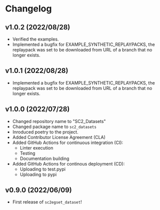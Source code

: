 # Changelog

<!--next-version-placeholder-->

## v1.0.2 (2022/08/28)

- Verified the examples.
- Implemented a bugfix for EXAMPLE_SYNTHETIC_REPLAYPACKS, the replaypack was set to be downloaded from URL of a branch that no longer exists.

## v1.0.1 (2022/08/28)

- Implemented a bugfix for EXAMPLE_SYNTHETIC_REPLAYPACKS, the replaypack was set to be downloaded from URL of a branch that no longer exists.

## v1.0.0 (2022/07/28)

- Changed repository name to "SC2_Datasets"
- Changed package name to ```sc2_datasets```
- Inroduced poetry to the project.
- Added Contributor License Agreement (CLA)
- Added GitHub Actions for continuous integration (CI):
    - Linter execution
    - Testing
    - Documentation building
- Added GitHub Actions for continous deployment (CD):
    - Uploading to test.pypi
    - Uploading to pypi

## v0.9.0 (2022/06/09)

- First release of `sc2egset_dataset`!
